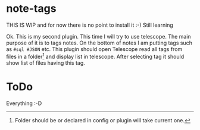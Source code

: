 # note-tags

THIS IS WIP and for now there is no point to install it :-) Still learning

Ok. This is my second plugin. This time I will try to use telescope. The main purpose of it is to tags notes. On the bottom of notes I am putting tags such as `#sql #JSON` etc. This plugin should open Telescope read all tags from files in a folder[^1] and display list in telescope. After selecting tag it should show list of files having this tag.

# ToDo

Everything :-D

[^1]: Folder should be or declared in config or plugin will take current one.
